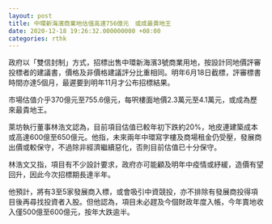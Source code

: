 ```yaml
---
layout: post
title: 中環新海濱商業地估值高達756億元　或成最貴地王
date: 2020-12-18 19:26:32.000000000 +08:00
categories: rthk
---
```


政府以「雙信封制」方式，招標出售中環新海濱3號商業用地，按設計同地價評審投標者的建議書，價格及非價格建議評分比重相同。明年6月18日截標，評審標書時間亦達5個月，最遲要到明年11月才公布招標結果。

市場估值介乎370億元至755.6億元，每呎樓面地價2.3萬元至4.1萬元，或成為歷來最貴地王。

萊坊執行董事林浩文認為，目前項目估值已較年初下跌約20%，地皮連建築成本或高達600億至650億元。他指，未來兩年中環寫字樓及商場租金仍受壓，發展商出價或較保守，不過除非經濟繼續惡化，否則目前估值已十分保守。

林浩文又指，項目有不少設計要求，政府亦可能顧及明年中疫情或紓緩，造價有望回升，因此今次招標期長達半年。

他預計，將有3至5家發展商入標，或會吸引中資競投，亦不排除有發展商投得項目後再尋找投資者入股。但他認為，項目未必趕及今個財政年度入帳，今年賣地收入僅500億至600億元，按年大跌逾半。
